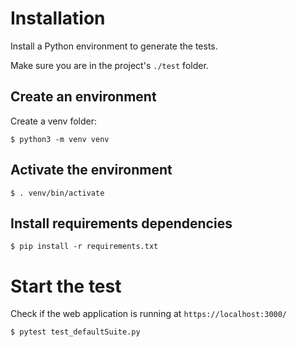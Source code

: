 # Installation

Install a Python environment to generate the tests.

Make sure you are in the project's ``./test`` folder.

## Create an environment

Create a venv folder:

```
$ python3 -m venv venv
```

## Activate the environment

```
$ . venv/bin/activate
```

## Install requirements dependencies

```
$ pip install -r requirements.txt
```

# Start the test

Check if the web application is running at `https://localhost:3000/`

```
$ pytest test_defaultSuite.py
```